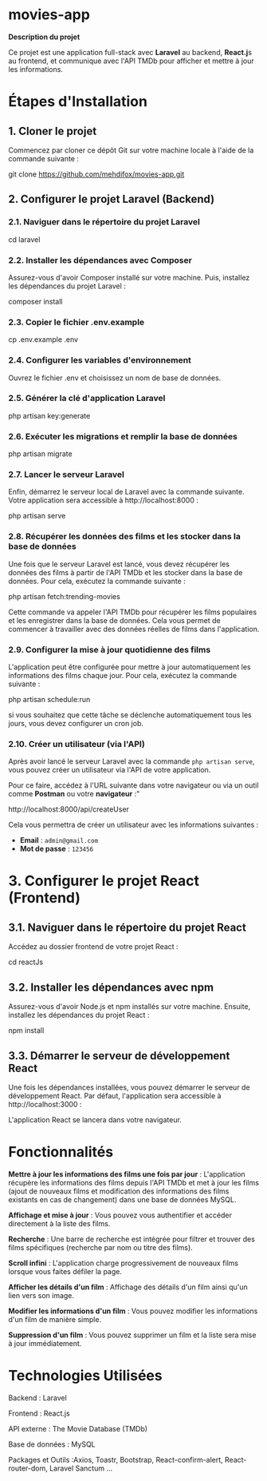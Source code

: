 # movies-app

**Description du projet**

Ce projet est une application full-stack avec  **Laravel** au backend, **React.j**s au frontend, et communique avec l'API TMDb pour afficher et mettre à jour les informations.

# Étapes d'Installation

## 1. Cloner le projet

Commencez par cloner ce dépôt Git sur votre machine locale à l'aide de la commande suivante :

git clone https://github.com/mehdifox/movies-app.git

## 2. Configurer le projet Laravel (Backend)

### 2.1. Naviguer dans le répertoire du projet Laravel

cd laravel

### 2.2. Installer les dépendances avec Composer

Assurez-vous d'avoir Composer installé sur votre machine. Puis, installez les dépendances du projet Laravel :

composer install

### 2.3. Copier le fichier .env.example

cp .env.example .env

### 2.4. Configurer les variables d'environnement

Ouvrez le fichier .env et choisissez un nom de base de données.

### 2.5. Générer la clé d'application Laravel

php artisan key:generate

### 2.6. Exécuter les migrations et remplir la base de données

php artisan migrate

### 2.7. Lancer le serveur Laravel

Enfin, démarrez le serveur local de Laravel avec la commande suivante. Votre application sera accessible à http://localhost:8000 :

php artisan serve

### 2.8. Récupérer les données des films et les stocker dans la base de données

Une fois que le serveur Laravel est lancé, vous devez récupérer les données des films à partir de l'API TMDb et les stocker dans la base de données. Pour cela, exécutez la commande suivante :

php artisan fetch:trending-movies

Cette commande va appeler l'API TMDb pour récupérer les films populaires et les enregistrer dans la base de données. Cela vous permet de commencer à travailler avec des données réelles de films dans l'application.

### 2.9. Configurer la mise à jour quotidienne des films

L'application peut être configurée pour mettre à jour automatiquement les informations des films chaque jour. Pour cela, exécutez la commande suivante :

php artisan schedule:run

si vous souhaitez que cette tâche se déclenche automatiquement tous les jours, vous devez configurer un cron job.

### 2.10. Créer un utilisateur (via l'API)

Après avoir lancé le serveur Laravel avec la commande `php artisan serve`, vous pouvez créer un utilisateur via l'API de votre application.

Pour ce faire, accédez à l'URL suivante dans votre navigateur ou via un outil comme **Postman** ou votre **navigateur** :"

http://localhost:8000/api/createUser


Cela vous permettra de créer un utilisateur avec les informations suivantes :

- **Email** : `admin@gmail.com`
- **Mot de passe** : `123456`


# 3. Configurer le projet React (Frontend)

## 3.1. Naviguer dans le répertoire du projet React

Accédez au dossier frontend de votre projet React :

cd reactJs

## 3.2. Installer les dépendances avec npm

Assurez-vous d'avoir Node.js et npm installés sur votre machine. Ensuite, installez les dépendances du projet React :

npm install

## 3.3. Démarrer le serveur de développement React

Une fois les dépendances installées, vous pouvez démarrer le serveur de développement React. Par défaut, l'application sera accessible à http://localhost:3000 :

L'application React se lancera dans votre navigateur.

# Fonctionnalités

**Mettre à jour les informations des films une fois par jour** : L'application récupère les informations des films depuis l'API TMDb et met à jour les films (ajout de nouveaux films et modification des informations des films existants en cas de changement) dans une base de données MySQL.

**Affichage et mise à jour** : Vous pouvez vous authentifier et accéder directement à la liste des films.

**Recherche** : Une barre de recherche est intégrée pour filtrer et trouver des films spécifiques (recherche par nom ou titre des films).

**Scroll infini** : L'application charge progressivement de nouveaux films lorsque vous faites défiler la page.

**Afficher les détails d'un film** : Affichage des détails d'un film ainsi qu'un lien vers son image.

**Modifier les informations d'un film** : Vous pouvez modifier les informations d'un film de manière simple.

**Suppression d'un film** : Vous pouvez supprimer un film et la liste sera mise à jour immédiatement.

# Technologies Utilisées

Backend : Laravel

Frontend : React.js

API externe : The Movie Database (TMDb)

Base de données : MySQL

Packages et Outils :Axios, Toastr, Bootstrap, React-confirm-alert, React-router-dom, Laravel Sanctum ...
